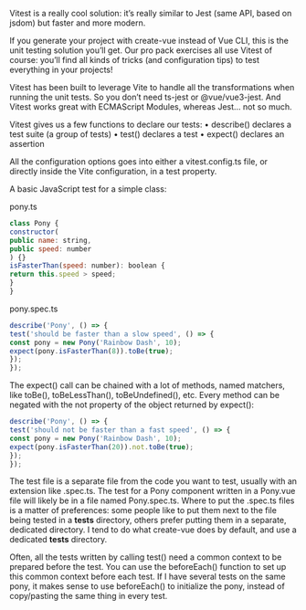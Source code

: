 Vitest is a really cool solution: it’s really similar to Jest (same API, based on jsdom) but faster and more modern.

If you generate your project with create-vue instead of Vue CLI, this is the unit testing solution
you’ll get. Our pro pack exercises all use Vitest of course: you’ll find all kinds of tricks (and
configuration tips) to test everything in your projects!

Vitest has been built to leverage Vite to handle all the transformations when running the unit tests. So you don’t need ts-jest or @vue/vue3-jest. And Vitest works great with ECMAScript Modules, whereas Jest… not so much.

Vitest gives us a few functions to declare our tests:
• describe() declares a test suite (a group of tests)
• test() declares a test
• expect() declares an assertion

All the configuration options goes into either a vitest.config.ts file, or directly inside the Vite
configuration, in a test property.

A basic JavaScript test for a simple class:

pony.ts

```js
class Pony {
constructor(
public name: string,
public speed: number
) {}
isFasterThan(speed: number): boolean {
return this.speed > speed;
}
}
```

pony.spec.ts
```js
describe('Pony', () => {
test('should be faster than a slow speed', () => {
const pony = new Pony('Rainbow Dash', 10);
expect(pony.isFasterThan(8)).toBe(true);
});
});
```

The expect() call can be chained with a lot of methods, named matchers, like toBe(), toBeLessThan(), toBeUndefined(), etc. Every method can be negated with the not property of the object returned by expect():

```js
describe('Pony', () => {
test('should not be faster than a fast speed', () => {
const pony = new Pony('Rainbow Dash', 10);
expect(pony.isFasterThan(20)).not.toBe(true);
});
});
```

The test file is a separate file from the code you want to test, usually with an extension like .spec.ts. The test for a Pony component written in a Pony.vue file will likely be in a file named Pony.spec.ts. Where to put the .spec.ts files is a matter of preferences: some people like to put them next to the file being tested in a __tests__ directory, others prefer putting them in a separate, dedicated directory. I tend to do what create-vue does by default, and use a dedicated __tests__ directory.

Often, all the tests written by calling test() need a common context to be prepared before the test.
You can use the beforeEach() function to set up this common context before each test. If I have
several tests on the same pony, it makes sense to use beforeEach() to initialize the pony, instead of
copy/pasting the same thing in every test.